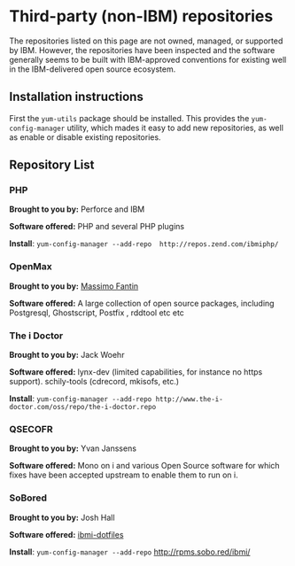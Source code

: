 # Third-party (non-IBM) repositories

The repositories listed on this page are not owned, managed, or supported by
IBM. However, the repositories have been inspected and the software
generally seems to be built with IBM-approved conventions for existing well in
the IBM-delivered open source ecosystem.

## Installation instructions

First the `yum-utils` package should be installed. This provides the
`yum-config-manager` utility, which mades it easy to add new repositories, as
well as enable or disable existing repositories.

## Repository List

### PHP

**Brought to you by:** Perforce and IBM

**Software offered:** PHP and several PHP plugins

**Install**: `yum-config-manager --add-repo  http://repos.zend.com/ibmiphp/`

### OpenMax

**Brought to you by:** [Massimo Fantin](https://twitter.com/massimofantin)

**Software offered:** A large collection of open source packages, including Postgresql,
Ghostscript, Postfix , rddtool etc etc

### The i Doctor

**Brought to you by:** Jack Woehr

**Software offered:** lynx-dev (limited capabilities, for instance no https support).
schily-tools (cdrecord, mkisofs, etc.)

**Install**: `yum-config-manager --add-repo http://www.the-i-doctor.com/oss/repo/the-i-doctor.repo`

### QSECOFR

**Brought to you by:** Yvan Janssens

**Software offered:** Mono on i and various Open Source software for which fixes
have been accepted upstream to enable them to run on i.

### SoBored

**Brought to you by:** Josh Hall

**Software offered:** [ibmi-dotfiles](https://github.com/jbh/ibmi-dotfiles)

**Install**: `yum-config-manager --add-repo` <http://rpms.sobo.red/ibmi/>
